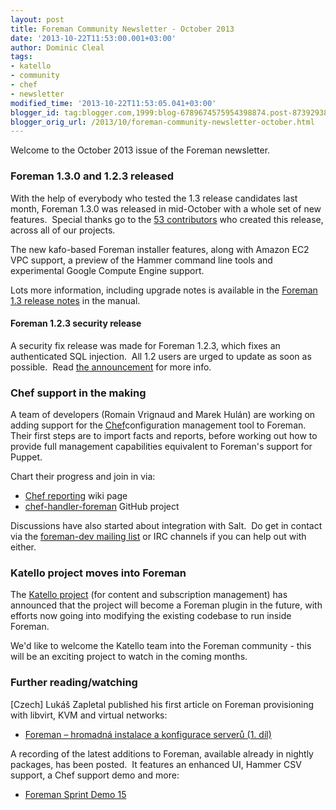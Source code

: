 ```yaml
---
layout: post
title: Foreman Community Newsletter - October 2013
date: '2013-10-22T11:53:00.001+03:00'
author: Dominic Cleal
tags:
- katello
- community
- chef
- newsletter
modified_time: '2013-10-22T11:53:05.041+03:00'
blogger_id: tag:blogger.com,1999:blog-6789674575954398874.post-873929383129529196
blogger_orig_url: /2013/10/foreman-community-newsletter-october.html
---
```


Welcome to the October 2013 issue of the Foreman newsletter.  
  
<!--more-->

### Foreman 1.3.0 and 1.2.3 released

With the help of everybody who tested the 1.3 release candidates last
month, Foreman 1.3.0 was released in mid-October with a whole set of new
features.  Special thanks go to the [53
contributors](http://theforeman.org/manuals/1.3/index.html#Contributors)
who created this release, across all of our projects.  
  
The new kafo-based Foreman installer features, along with Amazon EC2 VPC
support, a preview of the Hammer command line tools and experimental
Google Compute Engine support.  
  
Lots more information, including upgrade notes is available in the
[Foreman 1.3 release
notes](http://theforeman.org/manuals/1.3/index.html#Releasenotesfor1.3)
in the manual.  
  

#### Foreman 1.2.3 security release

A security fix release was made for Foreman 1.2.3, which fixes an
authenticated SQL injection.  All 1.2 users are urged to update as soon
as possible.  Read [the
announcement](https://groups.google.com/forum/#!topic/foreman-announce/GKMNXM66Z84)
for more info.  
  

### Chef support in the making

A team of developers (Romain Vrignaud and Marek Hulán) are working on
adding support for the [Chef](http://www.opscode.com/chef/)configuration
management tool to Foreman.  Their first steps are to import facts and
reports, before working out how to provide full management capabilities
equivalent to Foreman's support for Puppet.  
  
Chart their progress and join in via:  

-   [Chef
    reporting](http://projects.theforeman.org/projects/foreman/wiki/Chef-reporting)
    wiki page
-   [chef-handler-foreman](https://github.com/theforeman/chef-handler-foreman)
    GitHub project

Discussions have also started about integration with Salt.  Do get in
contact via the [foreman-dev mailing
list](http://groups.google.com/group/foreman-dev?pli=1) or IRC channels
if you can help out with either.  
  

### Katello project moves into Foreman

The [Katello project](http://www.katello.org/) (for content and
subscription management) has announced that the project will become a
Foreman plugin in the future, with efforts now going into modifying the
existing codebase to run inside Foreman.  
  
We'd like to welcome the Katello team into the Foreman community - this
will be an exciting project to watch in the coming months.  
  

### Further reading/watching

\[Czech\] Lukáš Zapletal published his first article on Foreman
provisioning with libvirt, KVM and virtual networks:  

-   [Foreman – hromadná instalace a konfigurace serverů (1.
    díl)](http://fedora.cz/foreman-hromadna-instalace-a-konfigurace-serveru-1-dil/)

A recording of the latest additions to Foreman, available already in
nightly packages, has been posted.  It features an enhanced UI, Hammer
CSV support, a Chef support demo and more:  

-   [Foreman Sprint Demo 15](http://www.youtube.com/watch?v=6B4F563l-E0)

<!-- -->
